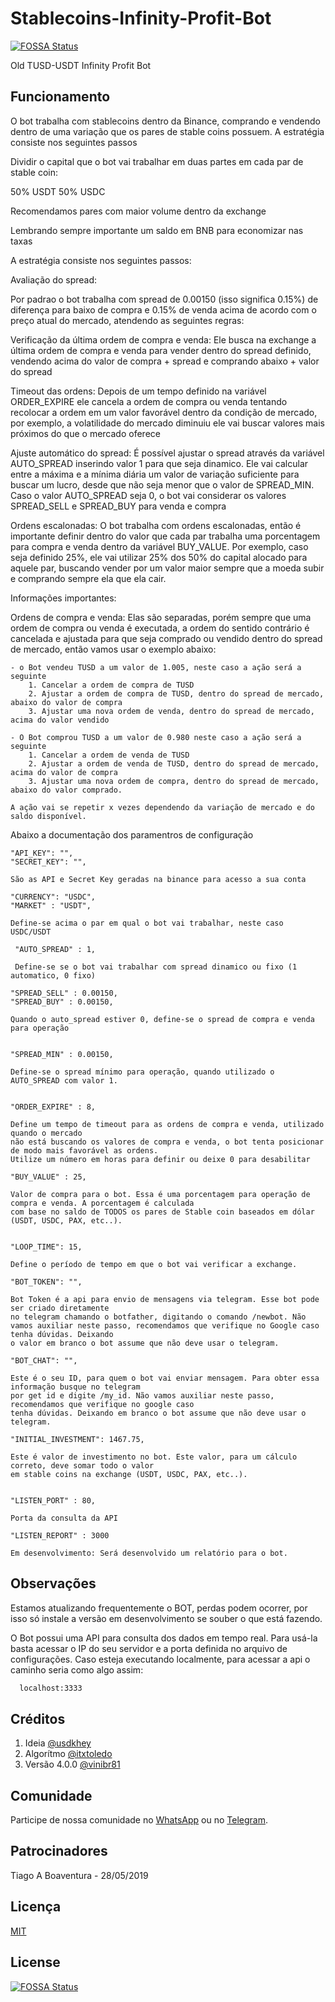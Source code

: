 # Stablecoins-Infinity-Profit-Bot
[![FOSSA Status](https://app.fossa.io/api/projects/git%2Bgithub.com%2FGuillerbr%2FStablecoins-Infinity-Profit-Bot.svg?type=shield)](https://app.fossa.io/projects/git%2Bgithub.com%2FGuillerbr%2FStablecoins-Infinity-Profit-Bot?ref=badge_shield)

Old TUSD-USDT Infinity Profit Bot

## Funcionamento
O bot trabalha com stablecoins dentro da Binance, comprando e vendendo dentro de uma variação que os pares
de stable coins possuem. A estratégia consiste nos seguintes passos

Dividir o capital que o bot vai trabalhar em duas partes em cada par de stable coin:

50% USDT
50% USDC

Recomendamos pares com maior volume dentro da exchange

Lembrando sempre importante um saldo em BNB para economizar nas taxas

A estratégia consiste nos seguintes passos:

Avaliação do spread:

Por padrao o bot trabalha com spread de 0.00150 (isso significa 0.15%) de diferença para baixo
de compra e 0.15% de venda acima de acordo com o preço atual do mercado, atendendo as seguintes regras:

Verificação da última ordem de compra e venda: Ele busca na exchange a última ordem de compra e venda
para vender dentro do spread definido, vendendo acima do valor de compra + spread e comprando abaixo + valor do spread

Timeout das ordens: Depois de um tempo definido na variável ORDER_EXPIRE ele cancela a ordem de compra ou venda
tentando recolocar a ordem em um valor favorável dentro da condição de mercado, por exemplo, a volatilidade 
do mercado diminuiu ele vai buscar valores mais próximos do que o mercado oferece

Ajuste automático do spread: É possível ajustar o spread através da variável AUTO_SPREAD inserindo valor 1
para que seja dinamico. Ele vai calcular entre a máxima e a mínima diária um valor de variação suficiente
para buscar um lucro, desde que não seja menor que o valor de SPREAD_MIN. Caso o valor AUTO_SPREAD seja 0, 
o bot vai considerar os valores SPREAD_SELL e SPREAD_BUY para venda e compra

Ordens escalonadas: O bot trabalha com ordens escalonadas, então é importante definir dentro do valor
que cada par trabalha uma porcentagem para compra e venda dentro da variável BUY_VALUE. Por exemplo, caso seja
definido 25%, ele vai utilizar 25% dos 50% do capital alocado para aquele par, buscando vender por um valor maior 
sempre que a moeda subir e comprando sempre ela que ela cair.

Informações importantes:

Ordens de compra e venda: Elas são separadas, porém sempre que uma ordem de compra ou venda é executada, a ordem
do sentido contrário é cancelada e ajustada para que seja comprado ou vendido dentro do spread de mercado, então
vamos usar o exemplo abaixo:
	
	- o Bot vendeu TUSD a um valor de 1.005, neste caso a ação será a seguinte
		1. Cancelar a ordem de compra de TUSD
		2. Ajustar a ordem de compra de TUSD, dentro do spread de mercado, abaixo do valor de compra
		3. Ajustar uma nova ordem de venda, dentro do spread de mercado, acima do valor vendido
		
	- O Bot comprou TUSD a um valor de 0.980 neste caso a ação será a seguinte
		1. Cancelar a ordem de venda de TUSD
		2. Ajustar a ordem de venda de TUSD, dentro do spread de mercado, acima do valor de compra
		3. Ajustar uma nova ordem de compra, dentro do spread de mercado, abaixo do valor comprado.
	
	A ação vai se repetir x vezes dependendo da variação de mercado e do saldo disponível.
	
	
Abaixo a documentação dos paramentros de configuração

    "API_KEY": "",
    "SECRET_KEY": "",
    
    São as API e Secret Key geradas na binance para acesso a sua conta
    
    "CURRENCY": "USDC",
    "MARKET" : "USDT",
    
    Define-se acima o par em qual o bot vai trabalhar, neste caso USDC/USDT
    
     "AUTO_SPREAD" : 1,
     
     Define-se se o bot vai trabalhar com spread dinamico ou fixo (1 automatico, 0 fixo)
        
    "SPREAD_SELL" : 0.00150,
    "SPREAD_BUY" : 0.00150,
    
    Quando o auto_spread estiver 0, define-se o spread de compra e venda para operação 
    
    
    "SPREAD_MIN" : 0.00150,
    
    Define-se o spread mínimo para operação, quando utilizado o AUTO_SPREAD com valor 1. 
       
    
    "ORDER_EXPIRE" : 8,
    
    Define um tempo de timeout para as ordens de compra e venda, utilizado quando o mercado
    não está buscando os valores de compra e venda, o bot tenta posicionar de modo mais favorável as ordens.
    Utilize um número em horas para definir ou deixe 0 para desabilitar
   
    "BUY_VALUE" : 25,
    
    Valor de compra para o bot. Essa é uma porcentagem para operação de compra e venda. A porcentagem é calculada
    com base no saldo de TODOS os pares de Stable coin baseados em dólar (USDT, USDC, PAX, etc..).    
    
    
    "LOOP_TIME": 15,
    
    Define o período de tempo em que o bot vai verificar a exchange.
    
    "BOT_TOKEN": "",
    
    Bot Token é a api para envio de mensagens via telegram. Esse bot pode ser criado diretamente 
    no telegram chamando o botfather, digitando o comando /newbot. Não
    vamos auxiliar neste passo, recomendamos que verifique no Google caso tenha dúvidas. Deixando
    o valor em branco o bot assume que não deve usar o telegram.
    
    "BOT_CHAT": "",
    
    Este é o seu ID, para quem o bot vai enviar mensagem. Para obter essa informação busque no telegram 
    por get id e digite /my_id. Não vamos auxiliar neste passo, recomendamos que verifique no google caso 
    tenha dúvidas. Deixando em branco o bot assume que não deve usar o telegram.
      
    "INITIAL_INVESTMENT": 1467.75,
    
    Este é valor de investimento no bot. Este valor, para um cálculo correto, deve somar todo o valor
    em stable coins na exchange (USDT, USDC, PAX, etc..). 
    
    
    "LISTEN_PORT" : 80,
    
    Porta da consulta da API
    
	"LISTEN_REPORT" : 3000
	
	Em desenvolvimento: Será desenvolvido um relatório para o bot.
	
## Observações
Estamos atualizando frequentemente o BOT, perdas podem ocorrer, por isso só instale a versão em desenvolvimento se souber o que está fazendo.

O Bot possui uma API para consulta dos dados em tempo real. Para usá-la basta acessar o IP do seu servidor e a porta definida no arquivo de configurações. Caso esteja executando localmente, para acessar a api o caminho seria como algo assim:
```bash
  localhost:3333
```
## Créditos
1. Ideia [@usdkhey](https://github.com/usdkhey)
2. Algorítmo [@itxtoledo](https://github.com/itxtoledo)
3. Versão 4.0.0 [@vinibr81](https://github.com/vinibr81)

## Comunidade
Participe de nossa comunidade no [WhatsApp](https://chat.whatsapp.com/KxB0etimVPQL3ncEn8u7tO)
ou no [Telegram](https://t.me/bitragem).

## Patrocinadores
Tiago A Boaventura - 28/05/2019

## Licença
[MIT](https://choosealicense.com/licenses/mit/)


## License
[![FOSSA Status](https://app.fossa.io/api/projects/git%2Bgithub.com%2FGuillerbr%2FStablecoins-Infinity-Profit-Bot.svg?type=large)](https://app.fossa.io/projects/git%2Bgithub.com%2FGuillerbr%2FStablecoins-Infinity-Profit-Bot?ref=badge_large)